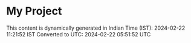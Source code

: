# My Project

This content is dynamically generated in Indian Time (IST): 2024-02-22 11:21:52 IST
Converted to UTC: 2024-02-22 05:51:52 UTC
